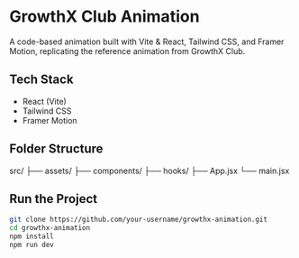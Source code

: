 # GrowthX Club Animation 

A code-based animation built with Vite & React, Tailwind CSS, and Framer Motion, replicating the reference animation from GrowthX Club.

## Tech Stack

- React (Vite)
- Tailwind CSS
- Framer Motion

## Folder Structure

src/
├── assets/
├── components/
├── hooks/
├── App.jsx
└── main.jsx


## Run the Project

```bash
git clone https://github.com/your-username/growthx-animation.git
cd growthx-animation
npm install
npm run dev

